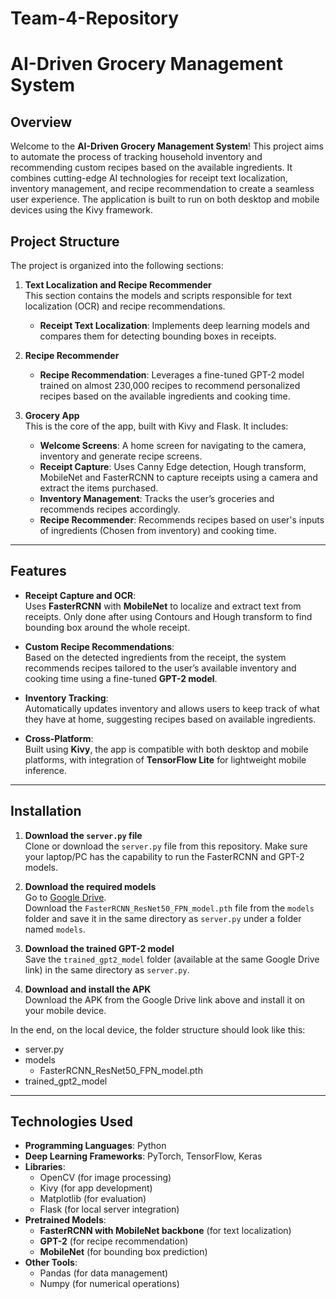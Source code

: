 # Team-4-Repository

# AI-Driven Grocery Management System

## Overview

Welcome to the **AI-Driven Grocery Management System**! This project aims to automate the process of tracking household inventory and recommending custom recipes based on the available ingredients. It combines cutting-edge AI technologies for receipt text localization, inventory management, and recipe recommendation to create a seamless user experience. The application is built to run on both desktop and mobile devices using the Kivy framework.

## Project Structure

The project is organized into the following sections:

1. **Text Localization and Recipe Recommender**  
   This section contains the models and scripts responsible for text localization (OCR) and recipe recommendations.  
   - **Receipt Text Localization**: Implements deep learning models and compares them for detecting bounding boxes in receipts.

2. **Recipe Recommender**
   - **Recipe Recommendation**: Leverages a fine-tuned GPT-2 model trained on almost 230,000 recipes to recommend personalized recipes based on the available ingredients and cooking time.

2. **Grocery App**  
   This is the core of the app, built with Kivy and Flask. It includes:
   - **Welcome Screens**: A home screen for navigating to the camera, inventory and generate recipe screens.
   - **Receipt Capture**: Uses Canny Edge detection, Hough transform, MobileNet and FasterRCNN to capture receipts using a camera and extract the items purchased.
   - **Inventory Management**: Tracks the user’s groceries and recommends recipes accordingly.
   - **Recipe Recommender**: Recommends recipes based on user's inputs of ingredients (Chosen from inventory) and cooking time.

---

## Features

- **Receipt Capture and OCR**:  
  Uses **FasterRCNN** with **MobileNet** to localize and extract text from receipts. Only done after using Contours and Hough transform to find bounding box around the whole receipt.
  
- **Custom Recipe Recommendations**:  
  Based on the detected ingredients from the receipt, the system recommends recipes tailored to the user’s available inventory and cooking time using a fine-tuned **GPT-2 model**.

- **Inventory Tracking**:  
  Automatically updates inventory and allows users to keep track of what they have at home, suggesting recipes based on available ingredients.

- **Cross-Platform**:  
  Built using **Kivy**, the app is compatible with both desktop and mobile platforms, with integration of **TensorFlow Lite** for lightweight mobile inference.

---
## Installation

1. **Download the `server.py` file**  
   Clone or download the `server.py` file from this repository. Make sure your laptop/PC has the capability to run the FasterRCNN and GPT-2 models.
   
2. **Download the required models**  
   Go to [Google Drive](https://drive.google.com/drive/folders/1w-QA54wFstuAa2xmZ5M1Xu8UNZT7rw4N?usp=drive_link).  
   Download the `FasterRCNN_ResNet50_FPN_model.pth` file from the `models` folder and save it in the same directory as `server.py` under a folder named `models`.

3. **Download the trained GPT-2 model**  
   Save the `trained_gpt2_model` folder (available at the same Google Drive link) in the same directory as `server.py`.

4. **Download and install the APK**  
   Download the APK from the Google Drive link above and install it on your mobile device.

In the end, on the local device, the folder structure should look like this:
- server.py
- models
   - FasterRCNN_ResNet50_FPN_model.pth
- trained_gpt2_model

---
## Technologies Used

- **Programming Languages**: Python
- **Deep Learning Frameworks**: PyTorch, TensorFlow, Keras
- **Libraries**:
  - OpenCV (for image processing)
  - Kivy (for app development)
  - Matplotlib (for evaluation)
  - Flask (for local server integration)
- **Pretrained Models**:
  - **FasterRCNN with MobileNet backbone** (for text localization)
  - **GPT-2** (for recipe recommendation)
  - **MobileNet** (for bounding box prediction)
- **Other Tools**:
  - Pandas (for data management)
  - Numpy (for numerical operations)
